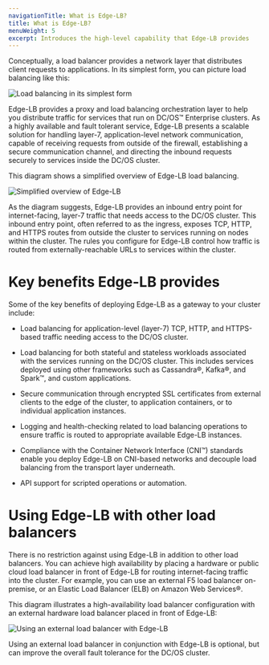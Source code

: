 ```yaml
---
navigationTitle: What is Edge-LB?
title: What is Edge-LB?
menuWeight: 5
excerpt: Introduces the high-level capability that Edge-LB provides
---
```


Conceptually, a load balancer provides a network layer that distributes client requests to applications. In its simplest form, you can picture load balancing like this:

![Load balancing in its simplest form](/mesosphere/dcos/services/edge-lb/1.6/img/Simple-LB.png)

Edge-LB provides a proxy and load balancing orchestration layer to help you distribute traffic for services that run on DC/OS&trade; Enterprise clusters. As a highly available and fault tolerant service, Edge-LB presents a scalable solution for handling layer-7, application-level network communication, capable of receiving requests from outside of the firewall, establishing a secure communication channel, and directing the inbound requests securely to services inside the DC/OS cluster.

This diagram shows a simplified overview of Edge-LB load balancing.

![Simplified overview of Edge-LB](/mesosphere/dcos/services/edge-lb/1.6/img/Edge-LB-simple-arch.png)

As the diagram suggests, Edge-LB provides an inbound entry point for internet-facing, layer-7 traffic that needs access to the DC/OS cluster. This inbound entry point, often referred to as the ingress, exposes TCP, HTTP, and HTTPS routes from outside the cluster to services running on nodes within the cluster. The rules you configure for Edge-LB control how traffic is routed from externally-reachable URLs to services within the cluster.

# Key benefits Edge-LB provides
Some of the key benefits of deploying Edge-LB as a gateway to your cluster include:

- Load balancing for application-level (layer-7) TCP, HTTP, and HTTPS-based traffic needing access to the DC/OS cluster.

- Load balancing for both stateful and stateless workloads associated with the services running on the DC/OS cluster. This includes services deployed using other frameworks such as Cassandra&reg;, Kafka&reg;, and Spark&trade;, and custom applications.

- Secure communication through encrypted SSL certificates from external clients to the edge of the cluster, to application containers, or to individual application instances.

- Logging and health-checking related to load balancing operations to ensure traffic is routed to appropriate available Edge-LB instances.

- Compliance with the Container Network Interface (CNI&trade;) standards enable you deploy Edge-LB on CNI-based networks and decouple load balancing from the transport layer underneath.

- API support for scripted operations or automation.

# Using Edge-LB with other load balancers
There is no restriction against using Edge-LB in addition to other load balancers. You can achieve high availability by placing a hardware or public cloud load balancer in front of Edge-LB for routing internet-facing traffic into the cluster. For example, you can use an external F5 load balancer on-premise, or an Elastic Load Balancer (ELB) on Amazon Web Services&reg;.

This diagram illustrates a high-availability load balancer configuration with an external hardware load balancer placed in front of Edge-LB:

![Using an external load balancer with Edge-LB](/mesosphere/dcos/services/edge-lb/1.6/img/Edge-LB-external-LB.png)

Using an external load balancer in conjunction with Edge-LB is optional, but can improve the overall fault tolerance for the DC/OS cluster.
